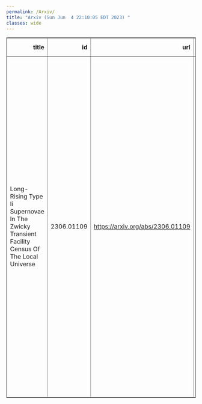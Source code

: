 ```yaml
---
permalink: /Arxiv/
title: "Arxiv (Sun Jun  4 22:10:05 EDT 2023) "
classes: wide
---
```

<table border="1" class="dataframe">
  <thead>
    <tr style="text-align: right;">
      <th>title</th>
      <th>id</th>
      <th>url</th>
      <th>authors</th>
      <th>Local Authors</th>
    </tr>
  </thead>
  <tbody>
    <tr>
      <td>Long-Rising Type Ii Supernovae In The Zwicky Transient Facility Census   Of The Local Universe</td>
      <td>2306.01109</td>
      <td><a href="https://arxiv.org/abs/2306.01109" target="_blank">https://arxiv.org/abs/2306.01109</a></td>
      <td>Tawny Sit, Mansi M. Kasliwal, Anastasios Tzanidakis, Kishalay De, Christoffer Fremling, Jesper Sollerman, Avishay Gal-Yam, Adam A. Miller, Scott Adams, Robert Aloisi, Igor Andreoni, Matthew Chu, David Cook, Kaustav Kashyap Das, Alison Dugas, Steven L. Groom, Anna Y. Q. Ho, Viraj Karambelkar, James D. Neill, Frank J. Masci, Michael S. Medford, Josiah Purdum, Yashvi Sharma, Roger Smith, Robert Stein, Lin Yan, Yuhan Yao, Chaoran Zhang</td>
      <td>Tawny Sit</td>
    </tr>
  </tbody>
</table>